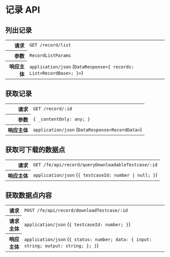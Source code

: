 # 记录 API

## 列出记录

<table>
  <tr>
    <th align="right">请求</th>
    <td><code>GET /record/list</code></td>
  </tr>
  <tr>
    <th align="right">参数</th>
    <td><code>RecordListParams</code></td>
  </tr>
  <tr>
    <th align="right">响应主体</th>
    <td><code>application/json</code> (<code>DataResponse&lt;{ records: List&lt;RecordBase&gt;; }&gt;</code>)</td>
  </tr>
</table>

## 获取记录

<table>
  <tr>
    <th align="right">请求</th>
    <td><code>GET /record/:id</code></td>
  </tr>
  <tr>
    <th align="right">参数</th>
    <td><code>{ _contentOnly: any; }</code></td>
  </tr>
  <tr>
    <th align="right">响应主体</th>
    <td><code>application/json</code> (<code>DataResponse&lt;RecordData&gt;</code>)</td>
  </tr>
</table>

## 获取可下载的数据点

<table>
  <tr>
    <th align="right">请求</th>
    <td><code>GET /fe/api/record/queryDownloadableTestcase/:id</code></td>
  </tr>
  <tr>
    <th align="right">响应主体</th>
    <td><code>application/json</code> (<code>{ testcaseId: number | null; }</code>)</td>
  </tr>
</table>

## 获取数据点内容

<table>
  <tr>
    <th align="right">请求</th>
    <td><code>POST /fe/api/record/downloadTestcase/:id</code></td>
  </tr>
  <tr>
    <th align="right">请求主体</th>
    <td><code>application/json</code> (<code>{ testcaseId: number; }</code>)</td>
  </tr>
  <tr>
    <th align="right">响应主体</th>
    <td><code>application/json</code> (<code>{ status: number; data: { input: string; output: string; }; }</code>)</td>
  </tr>
</table>
